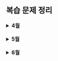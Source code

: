 ## 복습 문제 정리

<details>
  <summary><b>4월</b></summary>

| 날짜       | 유형                               | 상태 |
| ---------- | ---------------------------------- | ---- |
| 2025.04.02 | 문자열                             | ✅   |
| 2025.04.03 | 스택/큐                            | ✅   |
| 2025.04.04 | 정렬                               | ✅   |
| 2025.04.05 | 정렬 심화                          | ✅   |
| 2025.04.06 | 배열/문자열 + 조건 처리            | ✅   |
| 2025.04.07 | 문자열 → 배열 변환, 정렬, 합치기   | ✅   |
| 2025.04.08 | 완전탐색/브루트포스                | ✅   |
| 2025.04.09 | 조건문, 반복문 응용                | ✅   |
| 2025.04.10 | 배열 다루기 + 기본 연산            | ✅   |
| 2025.04.11 | 조건문 + 배열 응용                 | ✅   |
| 2025.04.12 | 문자열 + 조건 조합                 | ✅   |
| 2025.04.13 | 배열/문자열 + 조건 조합            | ✅   |
| 2025.04.14 | 완전탐색                           | ✅   |
| 2025.04.15 | 정렬                               | ✅   |
| 2025.04.16 | 약수, 배수, 나머지 연산 + 완전탐색 | ✅   |
| 2025.04.17 | 조건 + 반복문 심화                 | ✅   |
| 2025.04.18 | 완전탐색 + 정렬 조합               | ✅   |
| 2025.04.19 | 완전탐색 + 정렬 조합 + 조건 추가   | ✅   |
| 2025.04.20 | 스택/큐                            | ✅   |
| 2025.04.21 | 완전탐색 / 투포인터                | ✅   |
| 2025.04.22 | 문자열 조작 심화                   | ✅   |
| 2025.04.23 | 배열 순회 + 조건 처리              | ✅   |
| 2025.04.24 | 2차원 배열 탐색                    | ✅   |
| 2025.04.25 | 배열 정렬 응용                     | ✅   |
| 2025.04.26 | 완전탐색                           | ✅   |
| 2025.04.27 | 전체 복습                          | ✅   |
| 2025.04.28 | BFS                                | ✅   |
| 2025.04.29 | 완전탐색                           | ✅   |
| 2025.04.30 | BFS 심화                           | ✅   |

</details>

<br>

<details>
  <summary><b>5월</b></summary>

| 날짜       | 유형                                 | 상태 |
| ---------- | ------------------------------------ | ---- |
| 2025.05.01 | BFS 심화                             | ✅   |
| 2025.05.02 | 투포인터(슬라이딩 윈도우)            | ✅   |
| 2025.05.03 | 동적 프로그래밍(DP)                  | ✅   |
| 2025.05.04 | 주간복습                             | ✅   |
| 2025.05.05 | 기본누적합 + BFS 로직 복습           | ✅   |
| 2025.05.06 | 다익스트라(Dijkstra) + DFS 로직 복습 | ✅   |
| 2025.05.07 | KMP 알고리즘                         | ✅   |
| 2025.05.08 | DP 심화                              | ✅   |
| 2025.05.09 | 백트래킹 심화                        | ✅   |
| 2025.05.10 | 최장 증가 부분수열                   | ✅   |
| 2025.05.11 | 주간복습                             | ✅   |
| 2025.05.13 | 크루스칼 알고리즘                    | ✅   |
| 2025.05.14 | deque을 이용한 BFS                   | ✅   |
| 2025.05.15 | DP                                   | ✅   |
| 2025.05.16 | 백트래킹 + 가지치기(Pruning)         | ✅   |
| 2025.05.17 | LIS                                  | ✅   |
| 2025.05.18 | 기본틀 복습                          | ✅   |
| 2025.05.19 | 그리디 심화                          | ✅   |
| 2025.05.20 | MST                                  | ✅   |
| 2025.05.21 | 투포인터                             | ✅   |
| 2025.05.22 | 스택                                 | ✅   |
| 2025.05.23 | 투포인터(슬라이딩 윈도우)            | ✅   |
| 2025.05.24 | 카데인알고리즘                       | ✅   |
| 2025.05.25 | 해시맵                               | ✅   |
| 2025.05.26 | 그리디 심화                          | ✅   |
| 2025.05.27 | 격자 BFS/DFS                         | ✅   |
| 2025.05.28 | 다익스트라                           | ✅   |
| 2025.05.29 | 그래프                               | ✅   |
| 2025.05.30 | 해시맵+누적합                        | ✅   |
| 2025.05.31 | 격자 BFS                             | ✅   |

</details>

<br>

<details>
  <summary><b>6월</b></summary>

| 날짜       | 유형                     | 상태 |
| ---------- | ------------------------ | ---- |
| 2025.06.01 | BFS 심화(방문상태정의)   | ✅   |
| 2025.06.02 | DFS 백트래킹             | ✅   |
| 2025.06.03 | 비트마스크 BFS           | ✅   |
| 2025.06.04 | 투포인터                 | ✅   |
| 2025.06.05 | 투포인터                 | ✅   |
| 2025.06.06 | 투포인터 + dp            | ✅   |
| 2025.06.07 | 문자열(LCS)              | ✅   |
| 2025.06.08 | 문자열(LIS)              | ✅   |
| 2025.06.09 | 격자 BFS                 | ✅   |
| 2025.06.10 | KMP (Knuth–Morris–Pratt) | ✅   |
| 2025.06.11 | 투포인터 + index         | ✅   |
| 2025.06.12 | Union-Find               | ✅   |
| 2025.06.13 | MST                      | ✅   |
| 2025.06.14 | 해시 + 배열              | ✅   |
| 2025.06.15 | 문자열 처리 + 완전탐색   | ✅   |
| 2025.06.16 | 문자열 변형 + 반복문     | ✅   |
| 2025.06.17 | 정렬 + 조건 필터링       | ✅   |

</details>
